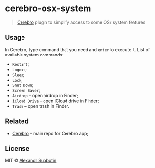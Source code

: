 # cerebro-osx-system

> [Cerebro](https://cerebroapp.com) plugin to simplify access to some OSx system features

## Usage

In Cerebro, type command that you need and `enter` to execute it. List of available system commands:

* `Restart`;
* `Logout`;
* `Sleep`;
* `Lock`;
* `Shut Down`;
* `Screen Saver`;
* `Airdrop` – open airdrop in Finder;
* `iCloud Drive` – open iCloud drive in Finder;
* `Trash` – open trash in Finder.

## Related

- [Cerebro](http://github.com/KELiON/cerebro) – main repo for Cerebro app;

## License

MIT © [Alexandr Subbotin](http://asubbotin.ru)
